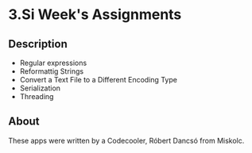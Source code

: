 # 3.Si Week's Assignments

## Description

- Regular expressions
- Reformattig Strings
- Convert a Text File to a Different Encoding Type
- Serialization
- Threading


## About

These apps were written by a Codecooler, Róbert Dancsó from Miskolc.
